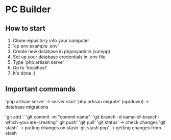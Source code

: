 # PC Builder

## How to start

1. Clone repository into your computer
2. 'cp env.example .env'
3. Create new database in phpmyadmin (xampp)
4. Set up your database credentials in .env file
5. Type 'php artisan serve'
6. Go to 'localhost'
7. It's done :)




## Important commands

'php artisan serve' -> server start
'php artisan migrate' (up/down) -> database migrations

'git add .'
'git commit -m "commit name"'
'git branch -d name-of-branch-which-you-are-creating'
'git push'
'git pull'
'git status' -> check changes
'git stash' -> putting changes on stash
'git stash pop' -> getting changes from stash